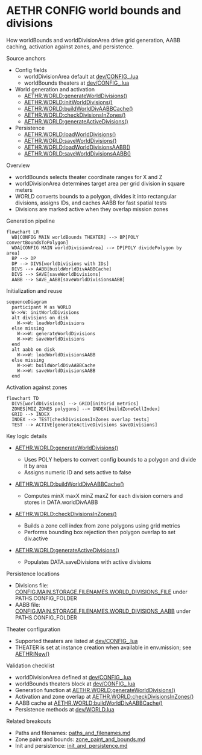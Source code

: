 # AETHR CONFIG world bounds and divisions

How worldBounds and worldDivisionArea drive grid generation, AABB caching, activation against zones, and persistence.

Source anchors

- Config fields
  - worldDivisionArea default at [dev/CONFIG_.lua](../../dev/CONFIG_.lua:244)
  - worldBounds theaters at [dev/CONFIG_.lua](../../dev/CONFIG_.lua:245)
- World generation and activation
  - [AETHR.WORLD:generateWorldDivisions()](../../dev/WORLD.lua:1156)
  - [AETHR.WORLD:initWorldDivisions()](../../dev/WORLD.lua:1176)
  - [AETHR.WORLD:buildWorldDivAABBCache()](../../dev/WORLD.lua:1206)
  - [AETHR.WORLD:checkDivisionsInZones()](../../dev/WORLD.lua:1328)
  - [AETHR.WORLD:generateActiveDivisions()](../../dev/WORLD.lua:1067)
- Persistence
  - [AETHR.WORLD:loadWorldDivisions()](../../dev/WORLD.lua:1096)
  - [AETHR.WORLD:saveWorldDivisions()](../../dev/WORLD.lua:1112)
  - [AETHR.WORLD:loadWorldDivisionsAABB()](../../dev/WORLD.lua:1126)
  - [AETHR.WORLD:saveWorldDivisionsAABB()](../../dev/WORLD.lua:1140)

Overview

- worldBounds selects theater coordinate ranges for X and Z
- worldDivisionArea determines target area per grid division in square meters
- WORLD converts bounds to a polygon, divides it into rectangular divisions, assigns IDs, and caches AABB for fast spatial tests
- Divisions are marked active when they overlap mission zones

Generation pipeline

```mermaid
flowchart LR
  WB[CONFIG MAIN worldBounds THEATER] --> BP[POLY convertBoundsToPolygon]
  WDA[CONFIG MAIN worldDivisionArea] --> DP[POLY dividePolygon by area]
  BP --> DP
  DP --> DIVS[worldDivisions with IDs]
  DIVS --> AABB[buildWorldDivAABBCache]
  DIVS --> SAVE[saveWorldDivisions]
  AABB --> SAVE_AABB[saveWorldDivisionsAABB]
```

Initialization and reuse

```mermaid
sequenceDiagram
  participant W as WORLD
  W->>W: initWorldDivisions
  alt divisions on disk
    W->>W: loadWorldDivisions
  else missing
    W->>W: generateWorldDivisions
    W->>W: saveWorldDivisions
  end
  alt aabb on disk
    W->>W: loadWorldDivisionsAABB
  else missing
    W->>W: buildWorldDivAABBCache
    W->>W: saveWorldDivisionsAABB
  end
```

Activation against zones

```mermaid
flowchart TD
  DIVS[worldDivisions] --> GRID[initGrid metrics]
  ZONES[MIZ_ZONES polygons] --> INDEX[buildZoneCellIndex]
  GRID --> INDEX
  INDEX --> TEST[checkDivisionsInZones overlap tests]
  TEST --> ACTIVE[generateActiveDivisions saveDivisions]
```

Key logic details

- [AETHR.WORLD:generateWorldDivisions()](../../dev/WORLD.lua:1156)
  - Uses POLY helpers to convert config bounds to a polygon and divide it by area
  - Assigns numeric ID and sets active to false

- [AETHR.WORLD:buildWorldDivAABBCache()](../../dev/WORLD.lua:1206)
  - Computes minX maxX minZ maxZ for each division corners and stores in DATA.worldDivAABB

- [AETHR.WORLD:checkDivisionsInZones()](../../dev/WORLD.lua:1328)
  - Builds a zone cell index from zone polygons using grid metrics
  - Performs bounding box rejection then polygon overlap to set div.active

- [AETHR.WORLD:generateActiveDivisions()](../../dev/WORLD.lua:1067)
  - Populates DATA.saveDivisions with active divisions

Persistence locations

- Divisions file: [CONFIG.MAIN.STORAGE.FILENAMES.WORLD_DIVISIONS_FILE](../../dev/CONFIG_.lua:222) under PATHS.CONFIG_FOLDER
- AABB file: [CONFIG.MAIN.STORAGE.FILENAMES.WORLD_DIVISIONS_AABB](../../dev/CONFIG_.lua:221) under PATHS.CONFIG_FOLDER

Theater configuration

- Supported theaters are listed at [dev/CONFIG_.lua](../../dev/CONFIG_.lua:246)
- THEATER is set at instance creation when available in env.mission; see [AETHR:New()](../../dev/AETHR.lua:141)

Validation checklist

- worldDivisionArea defined at [dev/CONFIG_.lua](../../dev/CONFIG_.lua:244)
- worldBounds theaters block at [dev/CONFIG_.lua](../../dev/CONFIG_.lua:246)
- Generation function at [AETHR.WORLD:generateWorldDivisions()](../../dev/WORLD.lua:1156)
- Activation and zone overlap at [AETHR.WORLD:checkDivisionsInZones()](../../dev/WORLD.lua:1328)
- AABB cache at [AETHR.WORLD:buildWorldDivAABBCache()](../../dev/WORLD.lua:1206)
- Persistence methods at [dev/WORLD.lua](../../dev/WORLD.lua:1096)

Related breakouts

- Paths and filenames: [paths_and_filenames.md](./paths_and_filenames.md)
- Zone paint and bounds: [zone_paint_and_bounds.md](./zone_paint_and_bounds.md)
- Init and persistence: [init_and_persistence.md](./init_and_persistence.md)